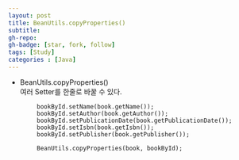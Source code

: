 ```yaml
---
layout: post
title: BeanUtils.copyProperties()
subtitle: 
gh-repo: 
gh-badge: [star, fork, follow]
tags: [Study]
categories : [Java]
---
```


- BeanUtils.copyProperties()  
    여러 Setter를 한줄로 바꿀 수 있다. 

~~~
        bookById.setName(book.getName());
        bookById.setAuthor(book.getAuthor());
        bookById.setPublicationDate(book.getPublicationDate());
        bookById.setIsbn(book.getIsbn());
        bookById.setPublisher(book.getPublisher());

~~~


~~~
        BeanUtils.copyProperties(book, bookById);

~~~